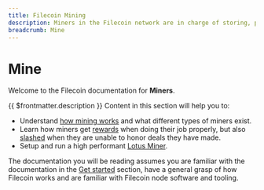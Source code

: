 ```yaml
---
title: Filecoin Mining
description: Miners in the Filecoin network are in charge of storing, providing content and issuing new blocks.
breadcrumb: Mine
---
```


# Mine

Welcome to the Filecoin documentation for **Miners**.

{{ $frontmatter.description }} Content in this section will help you to:

- Understand [how mining works](how-mining-works.md) and what different types of miners exist.
- Learn how miners get [rewards](mining-rewards.md) when doing their job properly, but also [slashed](slashing.md) when they are unable to honor deals they have made.
- Setup and run a high performant [Lotus Miner](lotus/README.md).

The documentation you will be reading assumes you are familiar with the documentation in the [Get started](../store) section, have a general grasp of how Filecoin works and are familiar with Filecoin node software and tooling.
